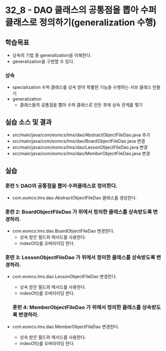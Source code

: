 # 32_8 - DAO 클래스의 공통점을 뽑아 수퍼 클래스로 정의하기(generalization 수행) 

## 학습목표

- 상속의 기법 중 generalization을 이해한다.
- generalization을 구현할 수 있다. 

### 상속

- specialization
  수퍼 클래스를 상속 받아 특별한 기능을 수행하는 서브 클래스 만들기 
- generalization
  - 클래스들의 공톰점을 뽑아 수퍼 클래스로 만든 후에 상속 관계를 맺기
 

## 실습 소스 및 결과

- src/main/java/com/eomcs/lms/dao/AbstractObjectFileDao.java 추가
- src/main/java/com/eomcs/lms/dao/BoardObjectFileDao.java 변경
- src/main/java/com/eomcs/lms/dao/LessonObjectFileDao.java 변경
- src/main/java/com/eomcs/lms/dao/MemberObjectFileDao.java 변경

## 실습  

### 훈련 1: DAO의 공통점을 뽑아 수퍼클래스로 정의한다.

- com.eomcs.lms.dao.AbstractObjectFileDao 클래스를 생성한다.

### 훈련 2: BoardObjectFileDao 가 위에서 정의한 클래스를 상속받도록 변경하라.

- com.eomcs.lms.dao.BoardObjectFileDao 변경한다.
  - 상속 받은 필드와 메서드를 사용한다.
  - indexOf()를 오버라이딩 한다.

### 훈련 3: LessonObjectFileDao 가 위에서 정의한 클래스를 상속받도록 변경하라.

- com.eomcs.lms.dao.LessonObjectFileDao 변경한다.
  - 상속 받은 필드와 메서드를 사용한다.
  - indexOf()를 오버라이딩 한다. 
  
  ### 훈련 4: MemberObjectFileDao 가 위에서 정의한 클래스를 상속받도록 변경하라.

- com.eomcs.lms.dao.MemberObjectFileDao 변경한다.
  - 상속 받은 필드와 메서드를 사용한다.
  - indexOf()를 오버라이딩 한다.




















